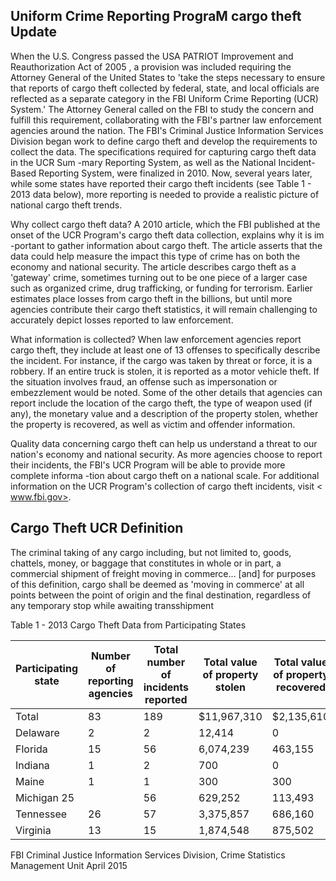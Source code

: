 ## Uniform Crime Reporting PrograM cargo theft Update

When the U.S. Congress passed the USA PATRIOT Improvement and Reauthorization Act of 2005 , a provision was included requiring the Attorney General of the United States to 'take the steps necessary to ensure that reports of cargo theft collected by federal, state, and local officials are reflected as a separate category in the FBI Uniform Crime Reporting (UCR) System.' The Attorney General called on the FBI to study the concern and fulfill this requirement, collaborating with the FBI's partner law enforcement agencies around the nation. The FBI's Criminal Justice Information Services Division began work to define cargo theft and develop the requirements to collect the data. The specifications required for capturing cargo theft data in the UCR Sum -mary Reporting System, as well as the National Incident-Based Reporting System, were finalized in 2010. Now, several years later, while some states have reported their cargo theft incidents (see Table 1 - 2013 data below), more reporting is needed to provide a realistic picture of national cargo theft trends.

Why collect cargo theft data? A 2010 article, which the FBI published at the onset of the UCR Program's cargo theft data collection, explains why it is im -portant to gather information about cargo theft. The article asserts that the data could help measure the impact this type of crime has on both the economy and national security. The article describes cargo theft as a 'gateway' crime, sometimes turning out to be one piece of a larger case such as organized crime, drug trafficking, or funding for terrorism. Earlier estimates place losses from cargo theft in the billions, but until more agencies contribute their cargo theft statistics, it will remain challenging to accurately depict losses reported to law enforcement.

What information is collected? When law enforcement agencies report cargo theft, they include at least one of 13 offenses to specifically describe the incident. For instance, if the cargo was taken by threat or force, it is a robbery. If an entire truck is stolen, it is reported as a motor vehicle theft. If the situation involves fraud, an offense such as impersonation or embezzlement would be noted. Some of the other details that agencies can report include the location of the cargo theft, the type of weapon used (if any), the monetary value and a description of the property stolen, whether the property is recovered, as well as victim and offender information.

Quality data concerning cargo theft can help us understand a threat to our nation's economy and national security. As more agencies choose to report their incidents, the FBI's UCR Program will be able to provide more complete informa -tion about cargo theft on a national scale. For additional information on the UCR Program's collection of cargo theft incidents, visit < www.fbi.gov>.

## Cargo Theft UCR Definition

The criminal taking of any cargo including, but not limited to, goods, chattels, money, or baggage that constitutes in whole or in part, a commercial shipment of freight moving in commerce... [and] for purposes of this definition, cargo shall be deemed as 'moving in commerce' at all points between the point of origin and the final destination, regardless of any temporary stop while awaiting transshipment

Table 1 - 2013 Cargo Theft Data from Participating States

| Participating state   | Number of   reporting agencies   |   Total number of  incidents reported | Total value of   property stolen   | Total value of   property recovered   |
|-----------------------|----------------------------------|---------------------------------------|------------------------------------|---------------------------------------|
| Total                 | 83                               |                                   189 | $11,967,310                        | $2,135,610                            |
| Delaware              | 2                                |                                     2 | 12,414                             | 0                                     |
| Florida               | 15                               |                                    56 | 6,074,239                          | 463,155                               |
| Indiana               | 1                                |                                     2 | 700                                | 0                                     |
| Maine                 | 1                                |                                     1 | 300                                | 300                                   |
| Michigan 25           |                                  |                                    56 | 629,252                            | 113,493                               |
| Tennessee             | 26                               |                                    57 | 3,375,857                          | 686,160                               |
| Virginia              | 13                               |                                    15 | 1,874,548                          | 875,502                               |

FBI Criminal Justice Information Services Division, Crime Statistics Management Unit                                       April 2015